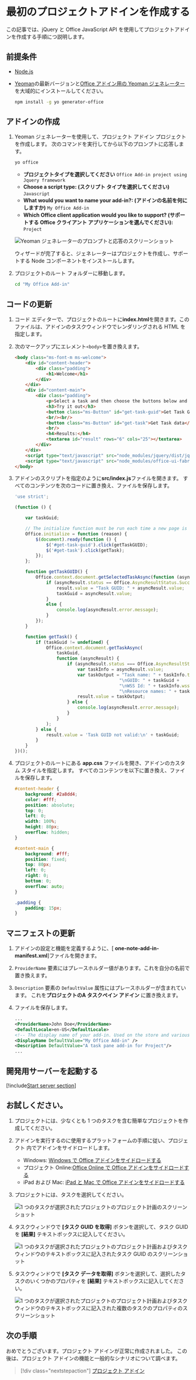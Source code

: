 # <a name="build-your-first-project-add-in"></a>最初のプロジェクトアドインを作成する

この記事では、jQuery と Office JavaScript API を使用してプロジェクトアドインを作成する手順につ説明します。

## <a name="prerequisites"></a>前提条件

- [Node.js](https://nodejs.org)

- [Yeoman](https://github.com/yeoman/yo)の最新バージョンと[Office アドイン用の Yeoman ジェネレーター](https://github.com/OfficeDev/generator-office)を大域的にインストールしてください。

    ```bash
    npm install -g yo generator-office
    ```

## <a name="create-the-add-in"></a>アドインの作成

1. Yeoman ジェネレーターを使用して、プロジェクト アドイン プロジェクトを作成します。 次のコマンドを実行してから以下のプロンプトに応答します。

    ```bash
    yo office
    ```

    - **プロジェクトタイプを選択してください** `Office Add-in project using Jquery framework`
    - **Choose a script type: (スクリプト タイプを選択してください)** `Javascript`
    - **What would you want to name your add-in?: (アドインの名前を何にしますか)** `My Office Add-in`
    - **Which Office client application would you like to support? (サポートする Office クライアント アプリケーションを選んでください):** `Project`

    ![Yeoman ジェネレーターのプロンプトと応答のスクリーンショット](../images/yo-office-project-jquery.png)
    
    ウィザードが完了すると、ジェネレーターはプロジェクトを作成し、サポートする Node コンポーネントをインストールします。
    
2. プロジェクトのルート フォルダーに移動します。

    ```bash
    cd "My Office Add-in"
    ```

## <a name="update-the-code"></a>コードの更新

1. コード エディターで、プロジェクトのルートに**index.html**を開きます。このファイルは、アドインのタスクウィンドウでレンダリングされる HTML を指定します。

2. 次のマークアップにエレメント`<body>`を置き換えます。

    ```html
    <body class="ms-font-m ms-welcome">
        <div id="content-header">
            <div class="padding">
                <h1>Welcome</h1>
            </div>
        </div>
        <div id="content-main">
            <div class="padding">
                <p>Select a task and then choose the buttons below and observe the output in the <b>Results</b> textbox.</p>
                <h3>Try it out</h3>
                <button class="ms-Button" id="get-task-guid">Get Task GUID</button>
                <br/><br/>
                <button class="ms-Button" id="get-task">Get Task data</button>
                <br/>
                <h4>Results:</h4>
                <textarea id="result" rows="6" cols="25"></textarea>
            </div>
        </div>
        <script type="text/javascript" src="node_modules/jquery/dist/jquery.js"></script>
        <script type="text/javascript" src="node_modules/office-ui-fabric-js/dist/js/fabric.js"></script>
    </body>
    ```

3. アドインのスクリプトを指定のように**src/index.js**ファイルを開きます。 すべてのコンテンツを次のコードに置き換え、ファイルを保存します。

    ```js
    'use strict';

    (function () {

        var taskGuid;

        // The initialize function must be run each time a new page is loaded
        Office.initialize = function (reason) {
            $(document).ready(function () {
                $('#get-task-guid').click(getTaskGUID);
                $('#get-task').click(getTask);
            });
        };

        function getTaskGUID() {
            Office.context.document.getSelectedTaskAsync(function (asyncResult) {
                if (asyncResult.status == Office.AsyncResultStatus.Succeeded) {
                    result.value = "Task GUID: " + asyncResult.value;
                    taskGuid = asyncResult.value;
                }
                else {
                    console.log(asyncResult.error.message);
                }
            });
        }

        function getTask() {
            if (taskGuid != undefined) {
                Office.context.document.getTaskAsync(
                    taskGuid,
                    function (asyncResult) {
                        if (asyncResult.status === Office.AsyncResultStatus.Succeeded) {
                            var taskInfo = asyncResult.value;
                            var taskOutput = "Task name: " + taskInfo.taskName +
                                            "\nGUID: " + taskGuid +
                                            "\nWSS Id: " + taskInfo.wssTaskId +
                                            "\nResource names: " + taskInfo.resourceNames;
                            result.value = taskOutput;
                        } else {
                            console.log(asyncResult.error.message);
                        }
                    }
                );
            } else {
                result.value = 'Task GUID not valid:\n' + taskGuid;
            } 
        }
    })();
    ```

4. プロジェクトのルートにある **app.css** ファイルを開き、アドインのカスタム スタイルを指定します。 すべてのコンテンツを以下に置き換え、ファイルを保存します。

    ```css
    #content-header {
        background: #2a8dd4;
        color: #fff;
        position: absolute;
        top: 0;
        left: 0;
        width: 100%;
        height: 80px; 
        overflow: hidden;
    }

    #content-main {
        background: #fff;
        position: fixed;
        top: 80px;
        left: 0;
        right: 0;
        bottom: 0;
        overflow: auto; 
    }

    .padding {
        padding: 15px;
    }
    ```

## <a name="update-the-manifest"></a>マニフェストの更新

1. アドインの設定と機能を定義するように、[ **one-note-add-in-manifest.xml**]ファイルを開きます。

2. `ProviderName` 要素にはプレースホルダー値があります。これを自分の名前で置き換えます。

3. `Description` 要素の `DefaultValue`  属性にはプレースホルダーが含まれています。 これを**プロジェクトのA タスクペイン アドイン** に置き換えます。

4. ファイルを保存します。

    ```xml
    ...
    <ProviderName>John Doe</ProviderName>
    <DefaultLocale>en-US</DefaultLocale>
    <!-- The display name of your add-in. Used on the store and various places of the Office UI such as the add-ins dialog. -->
    <DisplayName DefaultValue="My Office Add-in" />
    <Description DefaultValue="A task pane add-in for Project"/>
    ...
    ```

## <a name="start-the-dev-server"></a>開発用サーバーを起動する

[!include[Start server section](../includes/quickstart-yo-start-server.md)] 

## <a name="try-it-out"></a>お試しください。

1. プロジェクトには、少なくとも 1 つのタスクを含む簡単なプロジェクトを作成してください。

2. アドインを実行するのに使用するプラットフォームの手順に従い、プロジェクト 内でアドインをサイドロードします。

    - Windows: [Windows で Office アドインをサイドロードする](../testing/create-a-network-shared-folder-catalog-for-task-pane-and-content-add-ins.md)
    - プロジェクト Online:[Office Online で Office アドインをサイドロードする](../testing/sideload-office-add-ins-for-testing.md#sideload-an-office-add-in-on-office-online)
    - iPad および Mac: [iPad と Mac で Office アドインをサイドロードする](../testing/sideload-an-office-add-in-on-ipad-and-mac.md)

3. プロジェクトには、タスクを選択してください。

    ![1 つのタスクが選択されたプロジェクトのプロジェクト計画のスクリーンショット](../images/project_quickstart_addin_1.png)

4. タスクウィンドウで **[タスク GUID を取得]** ボタンを選択して、タスク GUID を **[結果]** テキストボックスに記入してください。

    ![1 つのタスクが選択されたプロジェクトのプロジェクト計画およびタスクウィンドウのテキストボックスに記入されたタスク GUID のスクリーンショット](../images/project_quickstart_addin_2.png)

5. タスクウィンドウで **[タスク データを取得]** ボタンを選択して、選択したタスクのいくつかのプロパティを **[結果]** テキストボックスに記入してください。

    ![1 つのタスクが選択されたプロジェクトのプロジェクト計画およびタスクウィンドウのテキストボックスに記入された複数のタスクのプロパティのスクリーンショット](../images/project_quickstart_addin_3.png)

## <a name="next-steps"></a>次の手順

おめでとうございます。プロジェクト アドインが正常に作成されました。 この後は、プロジェクト アドインの機能と一般的なシナリオについて調べます。

> [!div class="nextstepaction"]
> [プロジェクト アドイン](../project/project-add-ins.md)
